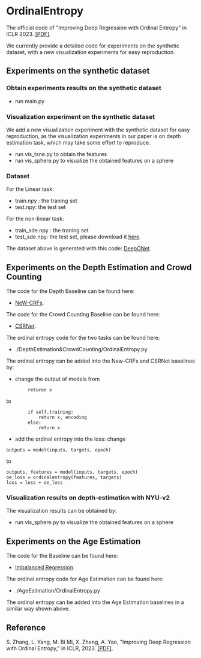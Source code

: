 # OrdinalEntropy
The official code of "Improving Deep Regression with Ordinal Entropy" in ICLR 2023. [[PDF]](https://openreview.net/forum?id=raU07GpP0P).

We currently provide a detailed code for experiments on the synthetic dataset, with a new visualization experiments for easy reproduction.

## Experiments on the synthetic dataset

### Obtain experiments results on the synthetic dataset
- run main.py

### Visualization experiment on the synthetic dataset
We add a new visualization experiment with the synthetic dataset for easy reproduction, as the visualization experiments in our paper is on depth estimation task, which may take some effort to reproduce. 

- run vis_tsne.py to obtain the features
- run vis_sphere.py to visualize the obtained features on a sphere

### Dataset

For the Linear task:
- train.npy : the traning set 
- test.npy: the test set

For the non-linear task:
- train_sde.npy : the traning set 
- test_sde.npy: the test set, please download it [here](https://drive.google.com/file/d/19gmrPb2PG8LTp_Lz5b7S0QGXdlEyVpNc/view?usp=sharing).

The dataset above is generated with this code: [DeepONet](https://github.com/lululxvi/deeponet). 


## Experiments on the Depth Estimation and Crowd Counting

The code for the Depth Baseline can be found here:
- [NeW-CRFs](https://github.com/aliyun/NeWCRFs). 

The code for the Crowd Counting Baseline can be found here:
- [CSRNet](https://github.com/leeyeehoo/CSRNet-pytorch). 

The ordinal entropy code for the two tasks can be found here: 
- ./DepthEstimation&CrowdCounting/OrdinalEntropy.py

The ordinal entropy can be added into the New-CRFs and CSRNet baselines by:
- change the output of models from
```
        returen x
```

to 
```
        if self.training:
            return x, encoding
        else:
            return x
```

- add the ordinal entropy into the loss:
change
```
outputs = model(inputs, targets, epoch)
```
to 
```
outputs, features = model(inputs, targets, epoch)
oe_loss = ordinalentropy(features, targets)
loss = loss + oe_loss
```

### Visualization results on depth-estimation with NYU-v2
The visualization results can be obtained by:

- run vis_sphere.py to visualize the obtained features on a sphere


## Experiments on the Age Estimation

The code for the Baseline can be found here:
- [Imbalanced Regression](https://github.com/YyzHarry/imbalanced-regression/tree/main/agedb-dir). 

The ordinal entropy code for Age Estimation can be found here: 
- ./AgeEstimation/OrdinalEntropy.py

The ordinal entropy can be added into the Age Estimation baselines in a similar way shown above.

## Reference

S. Zhang, L. Yang, M. Bi Mi, X. Zheng, A. Yao, "Improving Deep Regression with Ordinal Entropy," in ICLR, 2023. [[PDF]](https://openreview.net/forum?id=raU07GpP0P).
